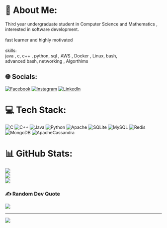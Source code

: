 # 💫 About Me:
Third year undergraduate student in Computer Science and Mathematics , interested in software  development.<br><br>fast learner and highly motivated <br><br>skills:<br>java , c,  c++ , python, sql , AWS , Docker , Linux, bash,<br>advanced bash, networking , Algorthims


## 🌐 Socials:
[![Facebook](https://img.shields.io/badge/Facebook-%231877F2.svg?logo=Facebook&logoColor=white)](https://facebook.com/firasnaamneh) [![Instagram](https://img.shields.io/badge/Instagram-%23E4405F.svg?logo=Instagram&logoColor=white)](https://instagram.com/firasnaamneh) [![LinkedIn](https://img.shields.io/badge/LinkedIn-%230077B5.svg?logo=linkedin&logoColor=white)](https://linkedin.com/in/firas-naamneh) 

# 💻 Tech Stack:
![C](https://img.shields.io/badge/c-%2300599C.svg?style=for-the-badge&logo=c&logoColor=white) ![C++](https://img.shields.io/badge/c++-%2300599C.svg?style=for-the-badge&logo=c%2B%2B&logoColor=white) ![Java](https://img.shields.io/badge/java-%23ED8B00.svg?style=for-the-badge&logo=java&logoColor=white) ![Python](https://img.shields.io/badge/python-3670A0?style=for-the-badge&logo=python&logoColor=ffdd54) ![Apache](https://img.shields.io/badge/apache-%23D42029.svg?style=for-the-badge&logo=apache&logoColor=white) ![SQLite](https://img.shields.io/badge/sqlite-%2307405e.svg?style=for-the-badge&logo=sqlite&logoColor=white) ![MySQL](https://img.shields.io/badge/mysql-%2300f.svg?style=for-the-badge&logo=mysql&logoColor=white) ![Redis](https://img.shields.io/badge/redis-%23DD0031.svg?style=for-the-badge&logo=redis&logoColor=white) ![MongoDB](https://img.shields.io/badge/MongoDB-%234ea94b.svg?style=for-the-badge&logo=mongodb&logoColor=white) ![ApacheCassandra](https://img.shields.io/badge/cassandra-%231287B1.svg?style=for-the-badge&logo=apache-cassandra&logoColor=white)
# 📊 GitHub Stats:
![](https://github-readme-stats.vercel.app/api?username=firas457&theme=radical&hide_border=false&include_all_commits=true&count_private=true)<br/>
![](https://github-readme-streak-stats.herokuapp.com/?user=firas457&theme=radical&hide_border=false)<br/>
![](https://github-readme-stats.vercel.app/api/top-langs/?username=firas457&theme=radical&hide_border=false&include_all_commits=true&count_private=true&layout=compact)

### ✍️ Random Dev Quote
![](https://quotes-github-readme.vercel.app/api?type=horizontal&theme=radical)



---
[![](https://visitcount.itsvg.in/api?id=firas457&icon=5&color=2)](https://visitcount.itsvg.in)
